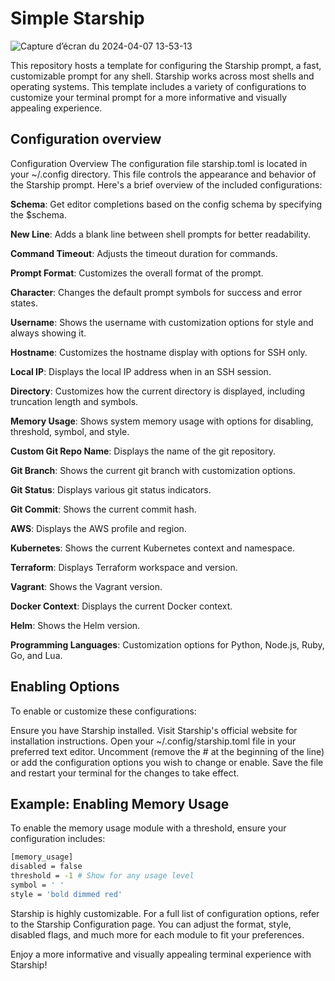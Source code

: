 # Simple Starship

![Capture d’écran du 2024-04-07 13-53-13](https://github.com/h4ckm1n-dev/Starship-Ultimate/assets/97511408/14bf0f81-1134-4d94-858d-1a0667f46346)

This repository hosts a template for configuring the Starship prompt, a fast, customizable prompt for any shell. Starship works across most shells and operating systems. This template includes a variety of configurations to customize your terminal prompt for a more informative and visually appealing experience.

## Configuration overview 

Configuration Overview
The configuration file starship.toml is located in your ~/.config directory. This file controls the appearance and behavior of the Starship prompt. Here's a brief overview of the included configurations:

**Schema**: Get editor completions based on the config schema by specifying the $schema.

**New Line**: Adds a blank line between shell prompts for better readability.

**Command Timeout**: Adjusts the timeout duration for commands.

**Prompt Format**: Customizes the overall format of the prompt.

**Character**: Changes the default prompt symbols for success and error states.

**Username**: Shows the username with customization options for style and always showing it.

**Hostname**: Customizes the hostname display with options for SSH only.

**Local IP**: Displays the local IP address when in an SSH session.

**Directory**: Customizes how the current directory is displayed, including truncation length and symbols.

**Memory Usage**: Shows system memory usage with options for disabling, threshold, symbol, and style.

**Custom Git Repo Name**: Displays the name of the git repository.

**Git Branch**: Shows the current git branch with customization options.

**Git Status**: Displays various git status indicators.

**Git Commit**: Shows the current commit hash.

**AWS**: Displays the AWS profile and region.

**Kubernetes**: Shows the current Kubernetes context and namespace.

**Terraform**: Displays Terraform workspace and version.

**Vagrant**: Shows the Vagrant version.

**Docker Context**: Displays the current Docker context.

**Helm**: Shows the Helm version.

**Programming Languages**: Customization options for Python, Node.js, Ruby, Go, and Lua.

## Enabling Options
To enable or customize these configurations:

Ensure you have Starship installed. Visit Starship's official website for installation instructions.
Open your ~/.config/starship.toml file in your preferred text editor.
Uncomment (remove the # at the beginning of the line) or add the configuration options you wish to change or enable.
Save the file and restart your terminal for the changes to take effect.

## Example: Enabling Memory Usage
To enable the memory usage module with a threshold, ensure your configuration includes:

```bash
[memory_usage]
disabled = false
threshold = -1 # Show for any usage level
symbol = ' '
style = 'bold dimmed red'
```
Starship is highly customizable. For a full list of configuration options, refer to the Starship Configuration page. You can adjust the format, style, disabled flags, and much more for each module to fit your preferences.

Enjoy a more informative and visually appealing terminal experience with Starship!
